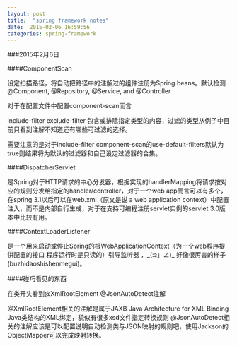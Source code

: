 ```yaml
---
layout: post
title:  "spring framework notes"
date:  2015-02-06 16:59:56
categories: spring-framework
---
```


###2015年2月6日

####ComponentScan

设定扫描路径，将自动把路径中的注解过的组件注册为Spring beans。默认检测@Component, @Repository, @Service, and @Controller

对于在配置文件中配置component-scan而言

include-filter exclude-filter 包含或排除指定类型的内容，过滤的类型从例子中目前只看到注解不知道还有哪些可过滤的选择。

需要注意的是对于include-filter component-scan的use-default-filters默认为true则结果将为默认的过滤器和自己设定过滤器的合集。

####DispatcherServlet

是Spring对于HTTP请求的中心分发器，根据实现的handlerMapping将请求按对应的规则分发给指定的handler/controller，对于一个web app而言可以有多个，在spring 3.1以后可以在web.xml（原文是说 a web application context）中配置注入，而不是内部自行生成，对于在支持可编程注册servlet实例的servlet 3.0版本中比较有用。

####ContextLoaderListener

是一个用来启动或停止Spring的根WebApplicationContext（为一个web程序提供配置的接口 程序运行时是只读的）引导监听器 ，\_(:з」∠)\_ 好像很厉害的样子(buzhidaoshishenmegui)。

####碰巧看见的东西

在类开头看到@XmlRootElement @JsonAutoDetect注解

@XmlRootElement相关的注解是属于JAXB Java Architecture for XML Binding Java类结构的XML绑定，貌似有很多xsd文件指定转换规则
@JsonAutoDetect相关的注解应该是可以配置说明自动检测类与JSON映射的规则吧，使用Jackson的ObjectMapper可以完成映射转换。






